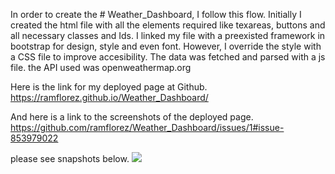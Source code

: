 In order to create the # Weather_Dashboard, I follow this flow.
Initially I created the html file with all the elements required like texareas, buttons and all necessary classes and Ids.
I linked my file with a preexisted framework in bootstrap for design, style and even font.
However, I override the style with a CSS file to improve accesibility.
The data was fetched and parsed with a js file.
the API used was openweathermap.org

Here is the link for my deployed page at Github.
https://ramflorez.github.io/Weather_Dashboard/

And here is a link to the screenshots of the deployed page.
https://github.com/ramflorez/Weather_Dashboard/issues/1#issue-853979022

please see snapshots below.
<img src="Images/After_click.png">